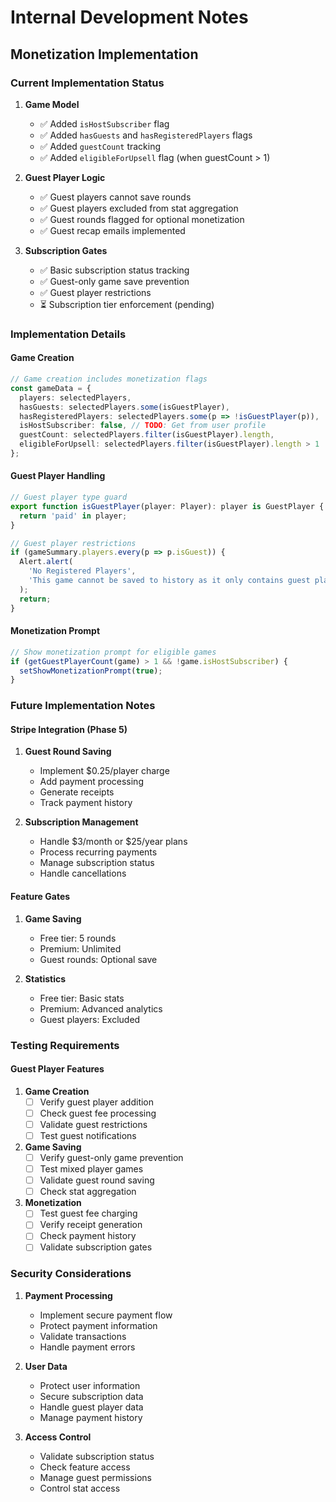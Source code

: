 # Internal Development Notes

## Monetization Implementation

### Current Implementation Status
1. **Game Model**
   - ✅ Added `isHostSubscriber` flag
   - ✅ Added `hasGuests` and `hasRegisteredPlayers` flags
   - ✅ Added `guestCount` tracking
   - ✅ Added `eligibleForUpsell` flag (when guestCount > 1)

2. **Guest Player Logic**
   - ✅ Guest players cannot save rounds
   - ✅ Guest players excluded from stat aggregation
   - ✅ Guest rounds flagged for optional monetization
   - ✅ Guest recap emails implemented

3. **Subscription Gates**
   - ✅ Basic subscription status tracking
   - ✅ Guest-only game save prevention
   - ✅ Guest player restrictions
   - ⏳ Subscription tier enforcement (pending)

### Implementation Details

#### Game Creation
```typescript
// Game creation includes monetization flags
const gameData = {
  players: selectedPlayers,
  hasGuests: selectedPlayers.some(isGuestPlayer),
  hasRegisteredPlayers: selectedPlayers.some(p => !isGuestPlayer(p)),
  isHostSubscriber: false, // TODO: Get from user profile
  guestCount: selectedPlayers.filter(isGuestPlayer).length,
  eligibleForUpsell: selectedPlayers.filter(isGuestPlayer).length > 1
};
```

#### Guest Player Handling
```typescript
// Guest player type guard
export function isGuestPlayer(player: Player): player is GuestPlayer {
  return 'paid' in player;
}

// Guest player restrictions
if (gameSummary.players.every(p => p.isGuest)) {
  Alert.alert(
    'No Registered Players',
    'This game cannot be saved to history as it only contains guest players.'
  );
  return;
}
```

#### Monetization Prompt
```typescript
// Show monetization prompt for eligible games
if (getGuestPlayerCount(game) > 1 && !game.isHostSubscriber) {
  setShowMonetizationPrompt(true);
}
```

### Future Implementation Notes

#### Stripe Integration (Phase 5)
1. **Guest Round Saving**
   - Implement $0.25/player charge
   - Add payment processing
   - Generate receipts
   - Track payment history

2. **Subscription Management**
   - Handle $3/month or $25/year plans
   - Process recurring payments
   - Manage subscription status
   - Handle cancellations

#### Feature Gates
1. **Game Saving**
   - Free tier: 5 rounds
   - Premium: Unlimited
   - Guest rounds: Optional save

2. **Statistics**
   - Free tier: Basic stats
   - Premium: Advanced analytics
   - Guest players: Excluded

### Testing Requirements

#### Guest Player Features
1. **Game Creation**
   - [ ] Verify guest player addition
   - [ ] Check guest fee processing
   - [ ] Validate guest restrictions
   - [ ] Test guest notifications

2. **Game Saving**
   - [ ] Verify guest-only game prevention
   - [ ] Test mixed player games
   - [ ] Validate guest round saving
   - [ ] Check stat aggregation

3. **Monetization**
   - [ ] Test guest fee charging
   - [ ] Verify receipt generation
   - [ ] Check payment history
   - [ ] Validate subscription gates

### Security Considerations

1. **Payment Processing**
   - Implement secure payment flow
   - Protect payment information
   - Validate transactions
   - Handle payment errors

2. **User Data**
   - Protect user information
   - Secure subscription data
   - Handle guest player data
   - Manage payment history

3. **Access Control**
   - Validate subscription status
   - Check feature access
   - Manage guest permissions
   - Control stat access 